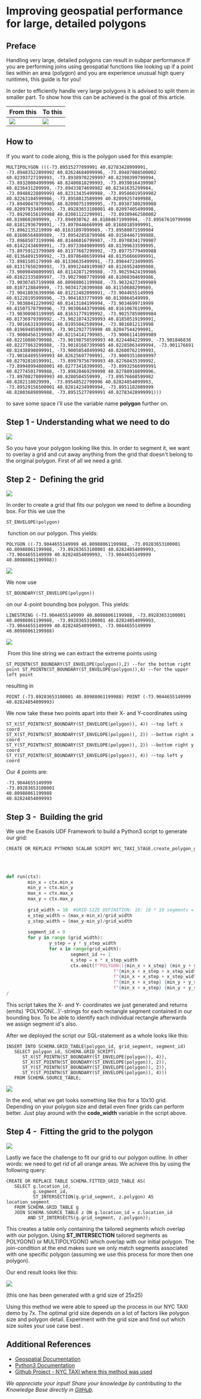 # Improving geospatial performance for large, detailed polygons 
## Preface

Handling very large, detailed polygons can result in subpar performance.If you are performing joins using geospatial functions like looking up if a point lies within an area (polygon) and you are experience unusual high query runtimes, this guide is for you!

In order to efficiently handle very large polygons it is advised to split them in smaller part. To show how this can be achieved is the goal of this article.


|  From this |  To this |
| --------- | ---------- | 
|![](images/big.png) | ![](images/2020-06-04-16_03_48.png) |


## How to

If you want to code along, this is the polygon used for this example:


```markup
MULTIPOLYGON (((-73.89515277899991 40.82783428999991, -73.89483522899992 40.82624684099996, -73.89487088500002 40.82393727199993, -73.89389702299997 40.82398399799994, -73.89320004999996 40.82400818299993, -73.89390164399987 40.8236431209999, -73.89433874699982 40.82341635299984, -73.89488228899991 40.82313435499988, -73.89586019599982 40.82263104599986, -73.8958813589999 40.82099257499988, -73.89490478799985 40.82098751999995, -73.89387380299988 40.82097933499993, -73.89283653100001 40.82097405499998, -73.89290156199988 40.82081122299991, -73.89389462500002 40.8198602899999, -73.894930762 40.81884671999994, -73.89567610799998 40.81812936799991, -73.8970446669999 40.81680185999991, -73.8962135219999 40.81631897099989, -73.89580071599984 40.81606564899989, -73.89542858799986 40.81584467199988, -73.89685073199996 40.81446016799987, -73.89708341799987 40.81422434699991, -73.89733049099995 40.81399633599995, -73.89759123799989 40.81377687299992, -73.89775779499988 40.81364891599992, -73.89786486599994 40.81356666999991, -73.8981505179999 40.81336635499991, -73.89844723499995 40.81317650299993, -73.89912449199987 40.81269524099988, -73.90090498099991 40.81142871299988, -73.90259424199986 40.81022335899997, -73.90279087799998 40.81008304699986, -73.90307457199998 40.80988061199988, -73.90324273499989 40.8107128849999, -73.90341720399988 40.81150688299989, -73.90418036399996 40.81212482099991, -73.9044655149999 40.81228195999996, -73.9041833779999 40.8130864549999, -73.90380412299992 40.81413184199994, -73.9034699719999 40.81507578799996, -73.90306443799986 40.8161067619999, -73.90300983199995 40.81631779199992, -73.90257859099984 40.81736979399992, -73.90210743299993 40.81850519199991, -73.90166319399991 40.81955042599994, -73.9016012119998 40.81969485899989, -73.9012927759998 40.82047544299991, -73.90084561199987 40.82154141799985, -73.90061141099989 40.82210880799988, -73.90198758599993 40.8224404229999, -73.901846838 40.82277863299988, -73.90181687399985 40.82285063499994, -73.901176691 40.82438890899991, -73.90050540499992 40.82600762199993, -73.90164895599993 40.82625697799991, -73.90093510699997 40.82792810199991, -73.89979756799993 40.82768435399992, -73.89940994800001 40.82773418399995, -73.89932566999991 40.82774501799988, -73.89820469299998 40.82788910899996, -73.89700278099993 40.8280504559999, -73.89576668599982 40.8282118029999, -73.89548522799996 40.82824854099993, -73.89529156500001 40.82814234999994, -73.8951102089999 40.82803689899988, -73.89515277899991 40.82783428999991)))
```


to save some space i'll use the variable name **polygon** further on.

## Step 1 - Understanding what we need to do

![](images/big.png)

So you have your polygon looking like this. In order to segment it, we want to overlay a grid and cut away anything from the grid that doesn't belong to the original polygon. First of all we need a grid.

## Step 2 -  Defining the grid

![](images/2020-06-19-11_05_52.png)

In order to create a grid that fits our polygon we need to define a bounding box. For this we use the


```markup
ST_ENVELOPE(polygon)
```
 function on our polygon. This yields:


```markup
POLYGON ((-73.9044655149999 40.80988061199988, -73.89283653100001 40.80988061199988, -73.89283653100001 40.82824854099993, -73.9044655149999 40.82824854099993, -73.9044655149999 40.80988061199988))
```
![](images/2020-06-19-11_32_37-Presentation1.png)

We now use


```markup
ST_BOUNDARY(ST_ENVELOPE(polygon))
```
on our 4-point bounding box polygon. This yields:


```markup
LINESTRING (-73.9044655149999 40.80988061199988, -73.89283653100001 40.80988061199988, -73.89283653100001 40.82824854099993, -73.9044655149999 40.82824854099993, -73.9044655149999 40.80988061199988)
```
![](images/2020-06-19-11_42_41-Presentation1.png)

 From this line string we can extract the extreme points using


```markup
ST_POINTN(ST_BOUNDARY(ST_ENVELOPE(polygon)),2) --for the bottom right point ST_POINTN(ST_BOUNDARY(ST_ENVELOPE(polygon)),4) --for the upper left point
```
resulting in


```markup
POINT (-73.89283653100001 40.80988061199988) POINT (-73.9044655149999 40.82824854099993)
```
We now take these two points apart into their X- and Y-coordinates using


```markup
ST_X(ST_POINTN(ST_BOUNDARY(ST_ENVELOPE(polygon)), 4)) --top left x coord 
ST_X(ST_POINTN(ST_BOUNDARY(ST_ENVELOPE(polygon)), 2)) --bottom right x coord 
ST_Y(ST_POINTN(ST_BOUNDARY(ST_ENVELOPE(polygon)), 2)) --bottom right y coord 
ST_Y(ST_POINTN(ST_BOUNDARY(ST_ENVELOPE(polygon)), 4)) --top left y coord
```
Our 4 points are:


```markup
-73.9044655149999     
-73.89283653100001     
40.80988061199988     
40.82824854099993
```
## Step 3 -  Building the grid

We use the Exasols UDF Framework to build a Python3 script to generate our grid:


```python
CREATE OR REPLACE PYTHON3 SCALAR SCRIPT NYC_TAXI_STAGE.create_polygon_grid(     min_x DECIMAL(15,13), 
                                                                                max_x DECIMAL(15,13), 
                                                                                min_y DECIMAL(15,13), 
                                                                                max_y DECIMAL(15,13)) EMITS (GRID_FIELD VARCHAR(500), SEGMENT_ID DECIMAL(3)) AS
 
def run(ctx):
        min_x = ctx.min_x
        min_y = ctx.min_y
        max_x = ctx.max_x
        max_y = ctx.max_y
 
        grid_width = 10  #GRID-SIZE DEFINITION: 10: 10 * 10 segments = 100 segments
        x_step_width = (max_x-min_x)/grid_width
        y_step_width = (max_y-min_y)/grid_width
 
        segment_id = 0
        for y in range (grid_width):
                y_step = y * y_step_width
                for x in range(grid_width):
                        segment_id += 1
                        x_step = x * x_step_width
                        ctx.emit(f"POLYGON(({min_x + x_step} {min_y + y_step}, "
                                        f"{min_x + x_step + x_step_width} {min_y + y_step}, "
                                        f"{min_x + x_step + x_step_width} {min_y + y_step + y_step_width}, "
                                        f"{min_x + x_step} {min_y + y_step + y_step_width}, "
                                        f"{min_x + x_step} {min_y + y_step}))", segment_id)
/
```


This script takes the X- and Y- coordinates we just generated and returns (emits) 'POLYGON(...)'-strings for each rectangle segment contained in our bounding box. To be able to identify each individual rectangle afterwards we assign segment id's also.

After we deployed the script our SQL-statement as a whole looks like this:


```markup
INSERT INTO SCHEMA.GRID_TABLE(polygon_id, grid_segment, segment_id)
   SELECT polygon_id, SCHEMA.GRID_SCRIPT(
      ST_X(ST_POINTN(ST_BOUNDARY(ST_ENVELOPE(polygon)), 4)),
      ST_X(ST_POINTN(ST_BOUNDARY(ST_ENVELOPE(polygon)), 2)),
      ST_Y(ST_POINTN(ST_BOUNDARY(ST_ENVELOPE(polygon)), 2)),
      ST_Y(ST_POINTN(ST_BOUNDARY(ST_ENVELOPE(polygon)), 4)))
   FROM SCHEMA.SOURCE_TABLE;
```


![](images/2020-06-19-11_54_44-Presentation1.png)

In the end, what we get looks something like this for a 10x10 grid. Depending on your polygon size and detail even finer grids can perform better. Just play around with the **code_width** variable in the script above.

  
## Step 4 -  Fitting the grid to the polygon

![](images/2020-06-19-11_54_44-Presentation2.png)

Lastly we face the challenge to fit our grid to our polygon outline. In other words: we need to get rid of all orange areas. We achieve this by using the following query:


```markup
CREATE OR REPLACE TABLE SCHEMA.FITTED_GRID_TABLE AS(
   SELECT g.location_id, 
          g.segment_id, 
          ST_INTERSECTION(g.grid_segment, z.polygon) AS location_segment
   FROM SCHEMA.GRID_TABLE g
   JOIN SCHEMA.SOURCE_TABLE z ON g.location_id = z.location_id 
        AND ST_INTERSECTS(g.grid_segment, z.polygon));
```
This creates a table only containing the tailored segments which overlap with our polygon. Using **ST_INTERSECTION** tailored segments as POLYGON() or MULTIPOLYGON() which overlap with our initial polygon. The join-condition at the end makes sure we only match segments associated with one specific polygon (assuming we use this process for more then one polygon).

Our end result looks like this:

![](images/2020-06-04-16_03_48.png)

(this one has been generated with a grid size of 25x25)

Using this method we were able to speed up the process in our NYC TAXI demo by 7x. The optimal grid size depends on a lot of factors like polygon size and polygon detail. Experiment with the grid size and find out which size suites your use case best  .

## Additional References

* [Geospatial Documentation](https://docs.exasol.com/sql_references/geospatialdata/geospatialdata_overview.htm)
* [Python3 Documentation](https://docs.exasol.com/database_concepts/udf_scripts/python3.htm)
* [Github Project - NYC TAXI where this method was used](https://github.com/exasol/opendata-examples/tree/master/nyc_taxi)

*We appreciate your input! Share your knowledge by contributing to the Knowledge Base directly in [GitHub](https://github.com/exasol/public-knowledgebase).* 